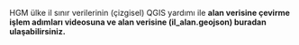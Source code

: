 HGM ülke il sınır verilerinin (çizgisel) QGIS yardımı ile <b>alan<b> verisine çevirme işlem adımları videosuna ve alan verisine (il_alan.geojson) buradan ulaşabilirsiniz.
